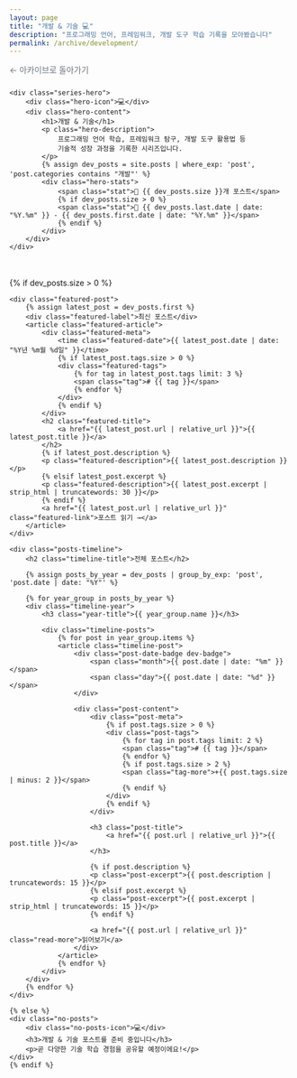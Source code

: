 ```yaml
---
layout: page
title: "개발 & 기술 💻"
description: "프로그래밍 언어, 프레임워크, 개발 도구 학습 기록을 모아봤습니다"
permalink: /archive/development/
---
```


<div class="series-detail-header">
    <div class="back-navigation">
        <a href="/archive/" class="back-btn">← 아카이브로 돌아가기</a>
    </div>
    
    <div class="series-hero">
        <div class="hero-icon">💻</div>
        <div class="hero-content">
            <h1>개발 & 기술</h1>
            <p class="hero-description">
                프로그래밍 언어 학습, 프레임워크 탐구, 개발 도구 활용법 등 
                기술적 성장 과정을 기록한 시리즈입니다.
            </p>
            {% assign dev_posts = site.posts | where_exp: 'post', 'post.categories contains "개발"' %}
            <div class="hero-stats">
                <span class="stat">📝 {{ dev_posts.size }}개 포스트</span>
                {% if dev_posts.size > 0 %}
                <span class="stat">📅 {{ dev_posts.last.date | date: "%Y.%m" }} - {{ dev_posts.first.date | date: "%Y.%m" }}</span>
                {% endif %}
            </div>
        </div>
    </div>
</div>

<div class="series-detail-content">
    {% if dev_posts.size > 0 %}
    
    <div class="featured-post">
        {% assign latest_post = dev_posts.first %}
        <div class="featured-label">최신 포스트</div>
        <article class="featured-article">
            <div class="featured-meta">
                <time class="featured-date">{{ latest_post.date | date: "%Y년 %m월 %d일" }}</time>
                {% if latest_post.tags.size > 0 %}
                <div class="featured-tags">
                    {% for tag in latest_post.tags limit: 3 %}
                    <span class="tag"># {{ tag }}</span>
                    {% endfor %}
                </div>
                {% endif %}
            </div>
            <h2 class="featured-title">
                <a href="{{ latest_post.url | relative_url }}">{{ latest_post.title }}</a>
            </h2>
            {% if latest_post.description %}
            <p class="featured-description">{{ latest_post.description }}</p>
            {% elsif latest_post.excerpt %}
            <p class="featured-description">{{ latest_post.excerpt | strip_html | truncatewords: 30 }}</p>
            {% endif %}
            <a href="{{ latest_post.url | relative_url }}" class="featured-link">포스트 읽기 →</a>
        </article>
    </div>
    
    <div class="posts-timeline">
        <h2 class="timeline-title">전체 포스트</h2>
        
        {% assign posts_by_year = dev_posts | group_by_exp: 'post', 'post.date | date: "%Y"' %}
        
        {% for year_group in posts_by_year %}
        <div class="timeline-year">
            <h3 class="year-title">{{ year_group.name }}</h3>
            
            <div class="timeline-posts">
                {% for post in year_group.items %}
                <article class="timeline-post">
                    <div class="post-date-badge dev-badge">
                        <span class="month">{{ post.date | date: "%m" }}</span>
                        <span class="day">{{ post.date | date: "%d" }}</span>
                    </div>
                    
                    <div class="post-content">
                        <div class="post-meta">
                            {% if post.tags.size > 0 %}
                            <div class="post-tags">
                                {% for tag in post.tags limit: 2 %}
                                <span class="tag"># {{ tag }}</span>
                                {% endfor %}
                                {% if post.tags.size > 2 %}
                                <span class="tag-more">+{{ post.tags.size | minus: 2 }}</span>
                                {% endif %}
                            </div>
                            {% endif %}
                        </div>
                        
                        <h3 class="post-title">
                            <a href="{{ post.url | relative_url }}">{{ post.title }}</a>
                        </h3>
                        
                        {% if post.description %}
                        <p class="post-excerpt">{{ post.description | truncatewords: 15 }}</p>
                        {% elsif post.excerpt %}
                        <p class="post-excerpt">{{ post.excerpt | strip_html | truncatewords: 15 }}</p>
                        {% endif %}
                        
                        <a href="{{ post.url | relative_url }}" class="read-more">읽어보기</a>
                    </div>
                </article>
                {% endfor %}
            </div>
        </div>
        {% endfor %}
    </div>
    
    {% else %}
    <div class="no-posts">
        <div class="no-posts-icon">💻</div>
        <h3>개발 & 기술 포스트를 준비 중입니다</h3>
        <p>곧 다양한 기술 학습 경험을 공유할 예정이에요!</p>
    </div>
    {% endif %}
</div>

<style>
.series-detail-header {
    margin-bottom: 3rem;
}

.back-navigation {
    margin-bottom: 1.5rem;
}

.back-btn {
    display: inline-flex;
    align-items: center;
    color: #6c757d;
    text-decoration: none;
    font-size: 0.9rem;
    transition: color 0.3s ease;
}

.back-btn:hover {
    color: #28a745;
}

.series-hero {
    display: flex;
    align-items: center;
    gap: 2rem;
    padding: 2.5rem;
    background: linear-gradient(135deg, #28a745 0%, #20c997 100%);
    color: white;
    border-radius: 16px;
    padding-left: 4rem;
    padding-right: 4rem;
}

.hero-icon {
    font-size: 4rem;
    min-width: 80px;
}

.hero-content h1 {
    font-size: 2.5rem;
    margin: 0 0 1rem 0;
    font-weight: 700;
}

.hero-description {
    font-size: 1.1rem;
    line-height: 1.6;
    margin: 0 0 1.5rem 0;
    opacity: 0.95;
}

.hero-stats {
    display: flex;
    gap: 1.5rem;
    font-size: 0.95rem;
    opacity: 0.9;
}

.stat {
    display: flex;
    align-items: center;
    gap: 0.3rem;
}

.series-detail-content {
    max-width: 800px;
    margin: 0 auto;
}

.featured-post {
    margin-bottom: 3rem;
    padding: 2rem;
    background: linear-gradient(135deg, #f8f9fa 0%, #e9ecef 100%);
    border-radius: 12px;
    border-left: 4px solid #28a745;
}

.featured-label {
    color: #28a745;
    font-size: 0.8rem;
    font-weight: 600;
    text-transform: uppercase;
    letter-spacing: 0.5px;
    margin-bottom: 1rem;
}

.featured-meta {
    display: flex;
    justify-content: space-between;
    align-items: center;
    margin-bottom: 1rem;
}

.featured-date {
    color: #6c757d;
    font-size: 0.9rem;
    font-weight: 500;
}

.featured-tags {
    display: flex;
    gap: 0.5rem;
}

.featured-tags .tag {
    background: rgba(40, 167, 69, 0.1);
    color: #28a745;
    padding: 0.2rem 0.5rem;
    border-radius: 8px;
    font-size: 0.75rem;
    font-weight: 500;
}

.featured-title {
    margin: 0 0 1rem 0;
    font-size: 1.8rem;
    line-height: 1.3;
}

.featured-title a {
    color: #343a40;
    text-decoration: none;
    transition: color 0.3s ease;
}

.featured-title a:hover {
    color: #28a745;
}

.featured-description {
    color: #495057;
    line-height: 1.6;
    margin: 0 0 1.5rem 0;
}

.featured-link {
    color: #28a745;
    text-decoration: none;
    font-weight: 600;
    transition: color 0.3s ease;
}

.featured-link:hover {
    color: #1e7e34;
}

.posts-timeline {
    margin-top: 2rem;
}

.timeline-title {
    font-size: 1.5rem;
    color: #343a40;
    margin-bottom: 2rem;
    padding-bottom: 0.5rem;
    border-bottom: 2px solid #e9ecef;
}

.timeline-year {
    margin-bottom: 2.5rem;
}

.year-title {
    font-size: 1.2rem;
    color: #495057;
    margin-bottom: 1.5rem;
    font-weight: 600;
}

.timeline-posts {
    display: flex;
    flex-direction: column;
}

.timeline-post {
    display: flex;
    gap: 1rem;
    padding: 1rem;
    background: white;
    border-radius: 10px;
    box-shadow: 0 1px 6px rgba(0,0,0,0.06);
    border: 1px solid #e9ecef;
    transition: all 0.3s ease;
}

.timeline-post:hover {
    transform: translateY(-2px);
    box-shadow: 0 3px 15px rgba(0,0,0,0.1);
}

.dev-badge {
    background: #28a745 !important;
}

.post-date-badge {
    min-width: 50px;
    height: 50px;
    background: #28a745;
    color: white;
    border-radius: 10px;
    display: flex;
    flex-direction: column;
    align-items: center;
    justify-content: center;
    font-weight: 600;
}

.post-date-badge .month {
    font-size: 0.65rem;
    opacity: 0.8;
}

.post-date-badge .day {
    font-size: 1rem;
}

.post-content {
    flex: 1;
}

.post-meta {
    margin-bottom: 0.8rem;
}

.post-tags {
    display: flex;
    gap: 0.5rem;
    flex-wrap: wrap;
}

.post-tags .tag {
    background: #e9ecef;
    color: #495057;
    padding: 0.15rem 0.4rem;
    border-radius: 6px;
    font-size: 0.7rem;
    font-weight: 500;
}

.tag-more {
    background: #dee2e6;
    color: #6c757d;
    padding: 0.15rem 0.4rem;
    border-radius: 6px;
    font-size: 0.7rem;
}

.post-title {
    margin: 0 0 0.6rem 0;
    font-size: 1.1rem;
    line-height: 1.3;
    font-weight: 600;
}

.post-title a {
    color: #343a40;
    text-decoration: none;
    transition: color 0.3s ease;
}

.post-title a:hover {
    color: #28a745;
}

.post-excerpt {
    color: #6c757d;
    line-height: 1.4;
    margin: 0 0 0.8rem 0;
    font-size: 0.9rem;
}

.read-more {
    color: #28a745;
    text-decoration: none;
    font-weight: 500;
    font-size: 0.9rem;
    transition: color 0.3s ease;
}

.read-more:hover {
    color: #1e7e34;
}

.no-posts {
    text-align: center;
    padding: 4rem 2rem;
    color: #6c757d;
}

.no-posts-icon {
    font-size: 4rem;
    margin-bottom: 1rem;
}

.no-posts h3 {
    margin-bottom: 1rem;
    color: #495057;
}

@media (max-width: 768px) {
    .series-hero {
        flex-direction: column;
        text-align: center;
        gap: 1rem;
        margin-left: -1rem;
        margin-right: -1rem;
        padding-left: 2rem;
        padding-right: 2rem;
    }
    
    .hero-icon {
        font-size: 3rem;
    }
    
    .hero-content h1 {
        font-size: 2rem;
    }
    
    .hero-stats {
        flex-direction: column;
        gap: 0.5rem;
    }
    
    .timeline-post {
        flex-direction: column;
        gap: 0.8rem;
        padding: 0.8rem;
    }
    
    .post-date-badge {
        align-self: flex-start;
        min-width: 45px;
        height: 45px;
    }
    
    .post-date-badge .day {
        font-size: 0.9rem;
    }
    
    .post-date-badge .month {
        font-size: 0.6rem;
    }
    
    .post-title {
        font-size: 1rem;
        margin: 0 0 0.5rem 0;
    }
    
    .post-excerpt {
        font-size: 0.85rem;
        margin: 0 0 0.6rem 0;
    }
    
    .featured-meta {
        flex-direction: column;
        align-items: flex-start;
        gap: 0.5rem;
    }
}
</style>
